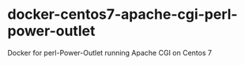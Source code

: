 # docker-centos7-apache-cgi-perl-power-outlet
Docker for perl-Power-Outlet running Apache CGI on Centos 7
